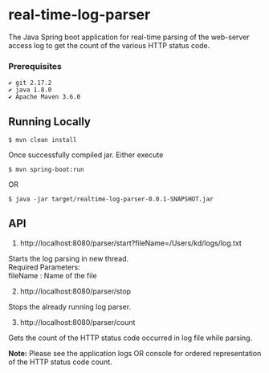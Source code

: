 # real-time-log-parser

The Java Spring boot application for real-time parsing of the web-server access log to get the count of the various HTTP status code.

### Prerequisites
```
✔ git 2.17.2
✔ java 1.8.0
✔ Apache Maven 3.6.0
```

## Running Locally
```
$ mvn clean install
```
Once successfully compiled jar.
Either execute

```
$ mvn spring-boot:run
```
OR
```
$ java -jar target/realtime-log-parser-0.0.1-SNAPSHOT.jar
```

## API

1. http://localhost:8080/parser/start?fileName=/Users/kd/logs/log.txt

Starts the log parsing in new thread.<br/>
Required Parameters:<br/>
fileName : Name of the file

2. http://localhost:8080/parser/stop

Stops the already running log parser.

3. http://localhost:8080/parser/count

Gets the count of the HTTP status code occurred in log file while parsing.

<b>Note:</b> Please see the application logs OR console for ordered representation of the HTTP status code count.
